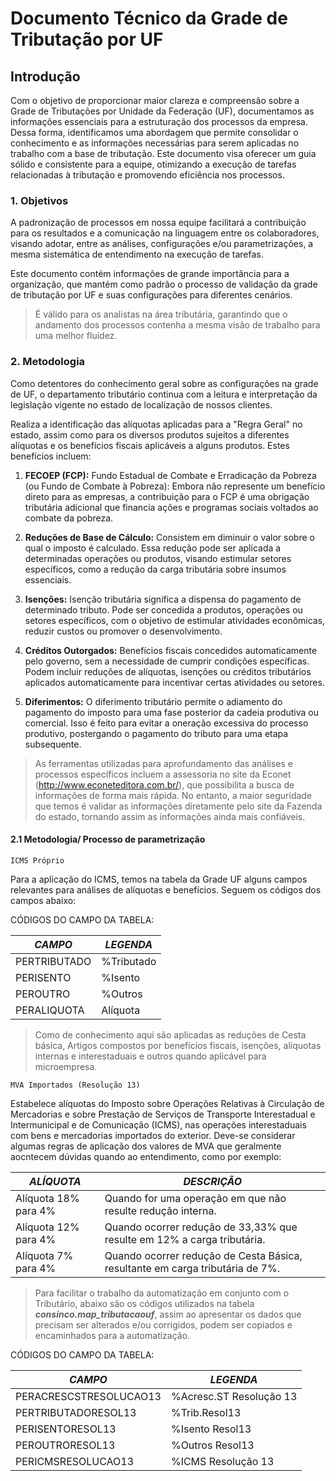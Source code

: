 # Documento Técnico da Grade de Tributação por UF

## Introdução

Com o objetivo de proporcionar maior clareza e compreensão sobre a Grade de Tributações por Unidade da Federação (UF), documentamos as informações essenciais para a estruturação dos processos da empresa. Dessa forma, identificamos uma abordagem que permite consolidar o conhecimento e as informações necessárias para serem aplicadas no trabalho com a base de tributação. Este documento visa oferecer um guia sólido e consistente para a equipe, otimizando a execução de tarefas relacionadas à tributação e promovendo eficiência nos processos.


### 1. Objetivos

A padronização de processos em nossa equipe facilitará a contribuição para os resultados e a comunicação na linguagem entre os colaboradores, visando adotar, entre as análises, configurações e/ou parametrizações, a mesma sistemática de entendimento na execução de tarefas.

Este documento contém informações de grande importância para a organização, que mantém como padrão o processo de validação da grade de tributação por UF e suas configurações para diferentes cenários.

> É válido para os analistas na área tributária, garantindo que o andamento dos processos contenha a mesma visão de trabalho para uma melhor fluidez.


### 2. Metodologia

Como detentores do conhecimento geral sobre as configurações na grade de UF, o departamento tributário continua com a leitura e interpretação da legislação vigente no estado de localização de nossos clientes.

Realiza a identificação das alíquotas aplicadas para a "Regra Geral" no estado, assim como para os diversos produtos sujeitos a diferentes alíquotas e os benefícios fiscais aplicáveis a alguns produtos. Estes benefícios incluem:

1. **FECOEP (FCP):**
Fundo Estadual de Combate e Erradicação da Pobreza (ou Fundo de Combate à Pobreza):
Embora não represente um benefício direto para as empresas, a contribuição para o FCP é uma obrigação tributária adicional que financia ações e programas sociais voltados ao combate da pobreza.

2. **Reduções de Base de Cálculo:**
Consistem em diminuir o valor sobre o qual o imposto é calculado. Essa redução pode ser aplicada a determinadas operações ou produtos, visando estimular setores específicos, como a redução da carga tributária sobre insumos essenciais.

3. **Isenções:**
Isenção tributária significa a dispensa do pagamento de determinado tributo. Pode ser concedida a produtos, operações ou setores específicos, com o objetivo de estimular atividades econômicas, reduzir custos ou promover o desenvolvimento.

4. **Créditos Outorgados:**
Benefícios fiscais concedidos automaticamente pelo governo, sem a necessidade de cumprir condições específicas. Podem incluir reduções de alíquotas, isenções ou créditos tributários aplicados automaticamente para incentivar certas atividades ou setores.

5. **Diferimentos:**
O diferimento tributário permite o adiamento do pagamento do imposto para uma fase posterior da cadeia produtiva ou comercial. Isso é feito para evitar a oneração excessiva do processo produtivo, postergando o pagamento do tributo para uma etapa subsequente.

> As ferramentas utilizadas para aprofundamento das análises e processos específicos incluem a assessoria no site da Econet (http://www.econeteditora.com.br/), que possibilita a busca de informações de forma mais rápida. No entanto, a maior seguridade que temos é validar as informações diretamente pelo site da Fazenda do estado, tornando assim as informações ainda mais confiáveis.

#### 2.1 Metodologia/ Processo de parametrização

`ICMS Próprio`

Para a aplicação do ICMS, temos na tabela da Grade UF alguns campos relevantes para análises de alíquotas e benefícios. Seguem os códigos dos campos abaixo:

CÓDIGOS DO CAMPO DA TABELA: 
     
|***CAMPO***  |***LEGENDA*** | 
| ----------| --------------|
| PERTRIBUTADO | %Tributado |
| PERISENTO | %Isento |
| PEROUTRO | %Outros |
| PERALIQUOTA | Alíquota |
     
> Como de conhecimento aqui são aplicadas as reduções de Cesta básica, Artigos compostos por benefícios fiscais, isenções, alíquotas internas e interestaduais e outros quando aplicável para microempresa.

`MVA Importados (Resolução 13)`

Estabelece alíquotas do Imposto sobre Operações Relativas à Circulação de Mercadorias e sobre Prestação de Serviços de Transporte Interestadual e Intermunicipal e de Comunicação (ICMS), nas operações interestaduais com bens e mercadorias importados do exterior. Deve-se considerar algumas regras de aplicação dos valores de MVA que geralmente aocntecem dúvidas quando ao entendimento, como por exemplo:

|***ALÍQUOTA***  |***DESCRIÇÃO*** | 
| ----------| --------------|
| Alíquota 18% para 4% | Quando for uma operação em que não resulte redução interna.|
| Alíquota 12% para 4% | Quando ocorrer redução de 33,33% que resulte em 12% a carga tributária.|
| Alíquota 7% para 4%  |Quando ocorrer redução de Cesta Básica, resultante em carga tributária de 7%.|

> Para facilitar o trabalho da automatização em conjunto com o Tributário, abaixo são os códigos utilizados na tabela ***consinco.map_tributacaouf***, assim ao apresentar os dados que precisam ser alterados e/ou corrigidos, podem ser copiados e encaminhados para a automatização.

CÓDIGOS DO CAMPO DA TABELA: 

|***CAMPO***  |***LEGENDA*** | 
| ----------| --------------|
| PERACRESCSTRESOLUCAO13 | %Acresc.ST Resolução 13 |
| PERTRIBUTADORESOL13 | %Trib.Resol13 |
| PERISENTORESOL13 | %Isento Resol13 |
| PEROUTRORESOL13 | %Outros Resol13 |
| PERICMSRESOLUCAO13 | %ICMS Resolução 13 |


